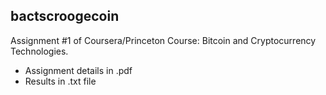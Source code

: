 ## bactscroogecoin
Assignment #1 of Coursera/Princeton Course: Bitcoin and Cryptocurrency Technologies. 
- Assignment details in .pdf 
- Results in .txt file
